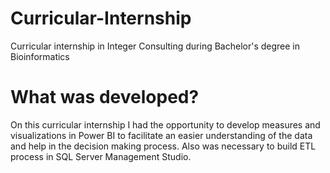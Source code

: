 # Curricular-Internship
Curricular internship in Integer Consulting during Bachelor's degree in Bioinformatics

# What was developed?
On this curricular internship I had the opportunity to develop measures and visualizations in Power BI to facilitate an 
easier understanding of the data and help in the decision making process. 
Also was necessary to build ETL process in SQL Server Management Studio.
